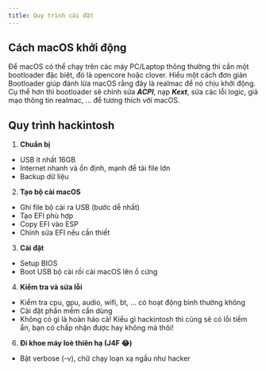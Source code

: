 ```yaml
---
title: Quy trình cài đặt
---
```


## Cách macOS khởi động

Để macOS có thể chạy trên các máy PC/Laptop thông thường thì cần một bootloader đặc biệt, đó là opencore hoặc clover. Hiểu một cách đơn giản Bootloader giúp đánh lừa macOS rằng đây là realmac để nó chịu khởi động. Cụ thể hơn thì bootloader sẽ chỉnh sửa ***ACPI***, nạp ***Kext***, sửa các lỗi logic, giả mạo thông tin realmac, ... để tương thích với macOS.

## Quy trình hackintosh

1. **Chuẩn bị**
  + USB ít nhất 16GB
  + Internet nhanh và ổn định, mạnh để tải file lớn
  + Backup dữ liệu

2. **Tạo bộ cài macOS**
  + Ghi file bộ cài ra USB (bước dễ nhất)
  + Tạo EFI phù hợp
  + Copy EFI vào ESP
  + Chỉnh sửa EFI nếu cần thiết

3. **Cài đặt**
  + Setup BIOS
  + Boot USB bộ cài rồi cài macOS lên ổ cứng

4. **Kiểm tra và sửa lỗi**
  + Kiểm tra cpu, gpu, audio, wifi, bt, ... có hoạt động bình thường không
  + Cài đặt phần mềm cần dùng
  + Không có gì là hoàn hảo cả! Kiểu gì hackintosh thì cũng sẽ có lỗi tiềm ẩn, bạn có chấp nhận được hay không mà thôi!

6. **Đi khoe máy loè thiên hạ (J4F :joy:)**
  + Bật verbose (-v), chữ chạy loạn xạ ngầu như hacker